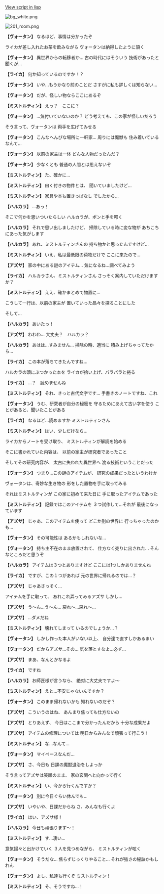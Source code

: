 [View script in lisp](../scripts/202250041.txt)

![bg_white.png](../images/backgrounds/bg_white.png)

![201_room.png](../images/backgrounds/201_room.png)

**【ヴォータン】**
なるほど、事情は分かったぞ

ライカが差し入れたお茶を飲みながら
ヴォータンは納得したように頷く

**【ヴォータン】**
異世界からの転移者か…
古の時代にはそういう
技術があったと聞くが…

**【ライカ】**
何か知っているのですか！？

**【ヴォータン】**
いや…もうかなり前のことだ
さすがに私も詳しくは知らない…

**【ヴォータン】**
だが、怪しい物ならここにあるぞ

**【ミストルティン】**
えっ？　ここに？

**【ヴォータン】**
…気付いていないのか？
どう考えても、この家が怪しいだろう

そう言って、ヴォータンは
両手を広げてみせる

**【ヴォータン】**
こんなへんぴな場所に一軒家…
周りには魔獣も
住み着いているなんて…

**【ヴォータン】**
以前の家主は一体
どんな人物だったんだ？

**【ヴォータン】**
少なくとも
普通の人間とは思えないぞ

**【ミストルティン】**
た、確かに…

**【ミストルティン】**
曰く付きの物件とは、
聞いていましたけど…

**【ミストルティン】**
家具や本も置きっぱなし
でしたから…

**【ハルカラ】**
…あっ！

そこで何かを思いついたらしい
ハルカラが、ポンと手を叩く

**【ハルカラ】**
それで思い出しましたけど、
掃除している時に変な物が
あちこちにあった気がします

**【ハルカラ】**
あれ、ミストルティンさんの
持ち物かと思ったんですけど…

**【ミストルティン】**
いえ、私は最低限の荷物だけで
ここに来たので…

**【アズサ】**
家の中にある謎のアイテム…
気になるね…調べてみよう

**【ライカ】**
ハルカラさん、ミストルティンさん
さっそく案内していただけますか？

**【ミストルティン】**
ええ、確かまとめて物置に…

こうして一行は、以前の家主が
置いていった品々を探ることにした

そして…

**【ハルカラ】**
あいたっ！

**【アズサ】**
わわわ…
大丈夫？　ハルカラ？

**【ハルカラ】**
あはは…すみません…
掃除の時、適当に
積み上げちゃってたから…

**【ライカ】**
この本が落ちてきたんですね…

ハルカラの頭にぶつかった本を
ライカが拾い上げ、パラパラと捲る

**【ライカ】**
…？　読めませんね

**【ミストルティン】**
それ、きっと古代文字です…
手書きのノートですね、これ

**【ヴォータン】**
うむ、研究者が自分の秘密を
守るためにあえて古い字を使う
ことがあると、聞いたことがある

**【ライカ】**
なるほど…読めますか
ミストルティンさん

**【ミストルティン】**
はい、少しだけなら…

ライカからノートを受け取り、
ミストルティンが解読を始める

そこに書かれていた内容は、
以前の家主が研究者であったこと

そしてその研究内容が、
太古に失われた異世界へ
渡る技術ということだった

**【ヴォータン】**
つまり…この謎のアイテムが、
研究の成果だったというわけか

ヴォータンは、奇妙な生き物の
形をした置物を手に取ってみる

それはミストルティンが
この家に初めて来た日に
手に取ったアイテムであった

**【ミストルティン】**
記録ではこのアイテムを
３つ試作して…それが
最後になっています

**【アズサ】**
じゃあ、このアイテムを使って
どこか別の世界に
行っちゃったのかも…

**【ヴォータン】**
その可能性は
あるかもしれないな…

**【ヴォータン】**
持ち主不在のまま放置されて、
仕方なく売りに出された…
そんなところだと思うぞ

**【ハルカラ】**
アイテムは３つとありますけど
ここには1つしかありませんね

**【ライカ】**
ですが、この１つがあれば
元の世界に帰れるのでは…？

**【アズサ】**
じゃあさっそく…

アイテムを手に取って、
あれこれ弄ってみるアズサ
しかし…

**【アズサ】**
う～ん…う～ん…
戻れ～…戻れ～…

**【アズサ】**
…ダメだね

**【ミストルティン】**
壊れてしまって
いるのでしょうか…？

**【ヴォータン】**
しかし作った本人がいない以上、
自分達で直すしかあるまい

**【ヴォータン】**
だからアズサ…その…
気を落とすなよ…必ず…

**【アズサ】**
まあ、なんとかなるよ

**【ライカ】**
ですね

**【ハルカラ】**
お師匠様が言うなら、
絶対に大丈夫ですよ～

**【ミストルティン】**
えと…不安じゃないんですか？

**【ヴォータン】**
このまま帰れないかも
知れないのだぞ？

**【アズサ】**
こういうのはね、
あんまり焦っても仕方ないの

**【アズサ】**
とりあえず、
今日はここまで分かったんだから
十分な成果だよ

**【アズサ】**
アイテムの修理については
明日からみんなで頑張って行こう！

**【ミストルティン】**
な…なんて…

**【ヴォータン】**
マイペースなんだ…

**【アズサ】**
さ、今日も
日課の魔獣退治をしよっか

そう言ってアズサは笑顔のまま、
家の玄関へと向かって行く

**【ミストルティン】**
い、今から行くんですか？

**【ヴォータン】**
別に今日ぐらい休んでも…

**【アズサ】**
いやいや、日課だからね
さ、みんなも行くよ

**【ライカ】**
はい、アズサ様！

**【ハルカラ】**
今日も頑張ります～！

**【ミストルティン】**
す…凄い…

意気揚々と出かけていく
３人を見つめながら、
ミストルティンが呟く

**【ヴォータン】**
そうだな…
焦らずじっくりやること…
それが強さの秘訣かもしれん

**【ヴォータン】**
よし、私達も行くぞ
ミストルティン！

**【ミストルティン】**
そ、そうですね…！
